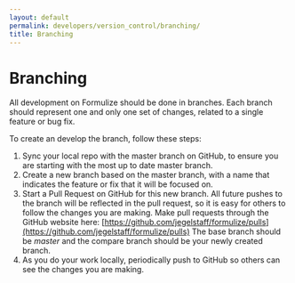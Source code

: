 ```yaml
---
layout: default
permalink: developers/version_control/branching/
title: Branching
---
```


# Branching

All development on Formulize should be done in branches.  Each branch should represent one and only one set of changes, related to a single feature or bug fix.

To create an develop the branch, follow these steps:

1. Sync your local repo with the master branch on GitHub, to ensure you are starting with the most up to date master branch.
2. Create a new branch based on the master branch, with a name that indicates the feature or fix that it will be focused on.
3. Start a Pull Request on GitHub for this new branch. All future pushes to the branch will be reflected in the pull request, so it is easy for others to follow the changes you are making. Make pull requests through the GitHub website here: [https://github.com/jegelstaff/formulize/pulls](https://github.com/jegelstaff/formulize/pulls)  The base branch should be _master_ and the compare branch should be your newly created branch.
4. As you do your work locally, periodically push to GitHub so others can see the changes you are making.
